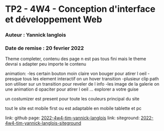 # TP2 - 4W4 - Conception d'interface et développement Web
### Auteur : Yannick langlois 
### Date de remise : 20 fevrier 2022

Theme completer, contenu des page n est pas tous fini mais le theme devrai s adapter peu importe le contenu

animation:
-les certain bouton moin claire von bouger pour atirer l oeil
-presque tous les element interactif on un hover transition
-plusieur clip path son utiliser sur un transition pour reveler de l info
-les image de la galerie on une animation d opaciter pour atirer l oeil
... explorer a votre guise

un costumizer est present pour toute les couleurs principal du site

tout le site est mobile first ou est adaptable en mobile tablette et pc

link: github page: [2022-4w4-tim-yannick-langlois](https://rickybobbbby.github.io/2022-4w4-tim-yannick-langlois/)
link: siteground: [2022-4w4-tim-yannick-langlois-siteground](https://eddym67.sg-host.com/)
